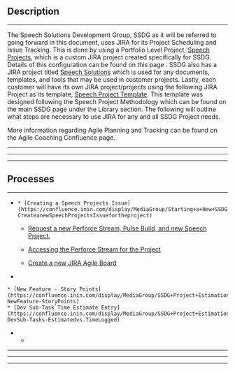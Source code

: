 ## Description

* * *

The Speech Solutions Development Group, SSDG as it will be referred to going forward in this document, uses JIRA for its Project Scheduling and Issue Tracking. This is done by using a Portfolio Level Project, [Speech Projects](http://devjira.inin.com/browse/SP), which is a custom JIRA project created specifically for SSDG. Details of this configuration can be found on this page . SSDG also has a JIRA project titled [Speech Solutions](http://devjira.inin.com/browse/SSDG) which is used for any documents, templates, and tools that may be used in customer projects. Lastly, each customer will have its own JIRA project/projects using the following JIRA Project as its template, [Speech Project Template](http://devjira.inin.com/browse/SPTEMPLATE). This template was designed following the Speech Project Methodology which can be found on the main SSDG page under the Library section. The following will outline what steps are necessary to use JIRA for any and all SSDG Project needs.

More information regarding Agile Planning and Tracking can be found on the Agile Coaching Confluence page.

* * *

* * *

* * *

## Processes

* * *

  *     * [Creating a Speech Projects Issue](https://confluence.inin.com/display/MediaGroup/Starting+a+New+SSDG+Project#StartingaNewSSDGProject-CreateanewSpeechProjectsIssuefortheproject)

    * [Request a new Perforce Stream, Pulse Build, and new Speech Project.](https://confluence.inin.com/display/MediaGroup/Starting+a+New+SSDG+Project#StartingaNewSSDGProject-RequestanewPerforceStream,PulseBuild,andnewSpeechProject.)

    * [Accessing the Perforce Stream for the Project](https://confluence.inin.com/display/MediaGroup/Starting+a+New+SSDG+Project#StartingaNewSSDGProject-AccessingthePerforceStreamfortheProject)

    * [Create a new JIRA Agile Board](https://confluence.inin.com/display/MediaGroup/Starting+a+New+SSDG+Project#StartingaNewSSDGProject-CreateanewJIRAAgileBoard)

  *   

    * [New Feature - Story Points](https://confluence.inin.com/display/MediaGroup/SSDG+Project+Estimation+and+Time+Tracking#SSDGProjectEstimationandTimeTracking-NewFeature-StoryPoints)
    * [Dev Sub-Task Time Estimate Entry](https://confluence.inin.com/display/MediaGroup/SSDG+Project+Estimation+and+Time+Tracking#SSDGProjectEstimationandTimeTracking-DevSub-Tasks-Estimatedvs.TimeLogged)
  *   * 


* * *

* * *

* * *

 

 

 
